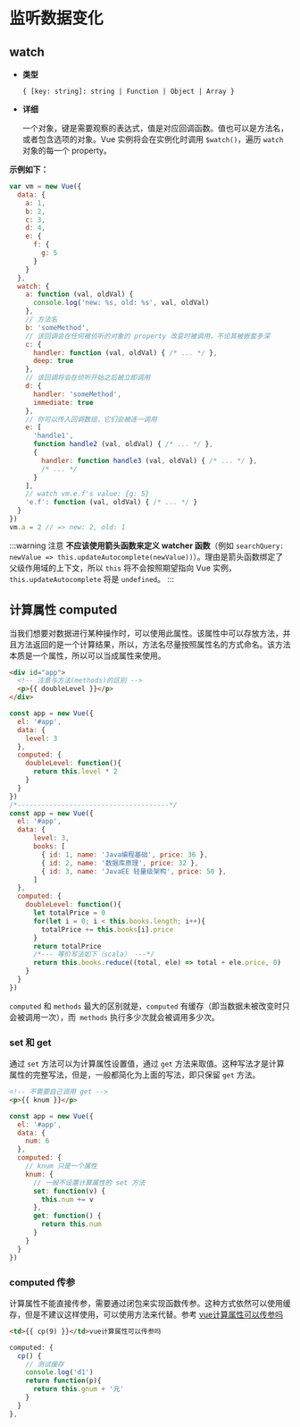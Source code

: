 # 监听数据变化

## watch 

- **类型**

  `{ [key: string]: string | Function | Object | Array }`

- **详细** 

  一个对象，键是需要观察的表达式，值是对应回调函数。值也可以是方法名，或者包含选项的对象。Vue 实例将会在实例化时调用 `$watch()`，遍历 `watch` 对象的每一个 property。

**示例如下：**

```js
var vm = new Vue({
  data: {
    a: 1,
    b: 2,
    c: 3,
    d: 4,
    e: {
      f: {
        g: 5
      }
    }
  },
  watch: {
    a: function (val, oldVal) {
      console.log('new: %s, old: %s', val, oldVal)
    },
    // 方法名
    b: 'someMethod',
    // 该回调会在任何被侦听的对象的 property 改变时被调用，不论其被嵌套多深
    c: {
      handler: function (val, oldVal) { /* ... */ },
      deep: true
    },
    // 该回调将会在侦听开始之后被立即调用
    d: {
      handler: 'someMethod',
      immediate: true
    },
    // 你可以传入回调数组，它们会被逐一调用
    e: [
      'handle1',
      function handle2 (val, oldVal) { /* ... */ },
      {
        handler: function handle3 (val, oldVal) { /* ... */ },
        /* ... */
      }
    ],
    // watch vm.e.f's value: {g: 5}
    'e.f': function (val, oldVal) { /* ... */ }
  }
})
vm.a = 2 // => new: 2, old: 1
```
:::warning 注意
**不应该使用箭头函数来定义 watcher 函数**（例如 `searchQuery: newValue => this.updateAutocomplete(newValue))`）。理由是箭头函数绑定了父级作用域的上下文，所以 `this` 将不会按照期望指向 Vue 实例，`this.updateAutocomplete` 将是  `undefined`。
:::

## 计算属性 computed
当我们想要对数据进行某种操作时，可以使用此属性。该属性中可以存放方法，并且方法返回的是一个计算结果，所以，方法名尽量按照属性名的方式命名。该方法本质是一个属性，所以可以当成属性来使用。
```html
<div id="app">
  <!-- 注意与方法(methods)的区别 -->
  <p>{{ doubleLevel }}</p>
</div>
```
```js
const app = new Vue({
  el: '#app',
  data: {
    level: 3
  },
  computed: {
    doubleLevel: function(){
      return this.level * 2
    }
  }
})
/*--------------------------------------*/
const app = new Vue({
  el: '#app',
  data: {
      level: 3,
      books: [
        { id: 1, name: 'Java编程基础', price: 36 },
        { id: 2, name: '数据库原理', price: 32 },
        { id: 3, name: 'JavaEE 轻量级架构', price: 50 },
      ]
  },
  computed: {
    doubleLevel: function(){
      let totalPrice = 0
      for(let i = 0; i < this.books.length; i++){
        totalPrice += this.books[i].price
      }
      return totalPrice
      /*--- 等价写法如下（scala） ---*/
      return this.books.reduce((total, ele) => total + ele.price, 0)
    }
  }
})
```
`computed` 和 `methods` 最大的区别就是，`computed` 有缓存（即当数据未被改变时只会被调用一次），而` methods` 执行多少次就会被调用多少次。

### set 和 get

通过 `set` 方法可以为计算属性设置值，通过 `get` 方法来取值。这种写法才是计算属性的完整写法，但是，一般都简化为上面的写法，即只保留 `get` 方法。
```html
<!-- 不需要自己调用 get -->
<p>{{ knum }}</p>
```
```js
const app = new Vue({
  el: '#app',
  data: {
    num: 6
  },
  computed: {
    // knum 只是一个属性
    knum: {
      // 一般不设置计算属性的 set 方法
      set: function(v) {
        this.num += v
      },
      get: function() {
        return this.num
      }
    }
  }
})
```
### computed 传参
计算属性不能直接传参，需要通过闭包来实现函数传参。这种方式依然可以使用缓存，但是不建议这样使用，可以使用方法来代替。参考 [vue计算属性可以传参吗](https://segmentfault.com/q/1010000007473708)

```html
<td>{{ cp(9) }}</td>vue计算属性可以传参吗
```
```js
computed: {
  cp() {
    // 测试缓存
    console.log('d1')
    return function(p){
      return this.gnum + '元'
    }
  }
},
```
